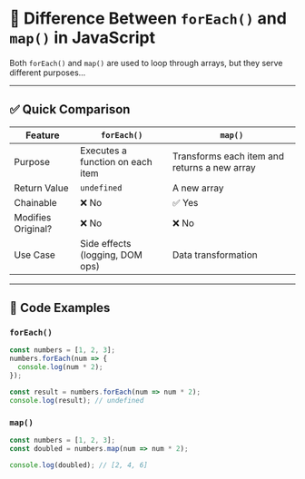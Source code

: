 # 🔁 Difference Between `forEach()` and `map()` in JavaScript

Both `forEach()` and `map()` are used to loop through arrays, but they serve different purposes...

---

## ✅ Quick Comparison

| Feature            | `forEach()`                      | `map()`                               |
|--------------------|----------------------------------|----------------------------------------|
| Purpose            | Executes a function on each item | Transforms each item and returns a new array |
| Return Value       | `undefined`                      | A new array                            |
| Chainable          | ❌ No                            | ✅ Yes                                  |
| Modifies Original? | ❌ No                            | ❌ No                                   |
| Use Case           | Side effects (logging, DOM ops)  | Data transformation                    |

---

## 🧪 Code Examples

### `forEach()`

```js
const numbers = [1, 2, 3];
numbers.forEach(num => {
  console.log(num * 2);
});

const result = numbers.forEach(num => num * 2);
console.log(result); // undefined
```

### `map()`

```js
const numbers = [1, 2, 3];
const doubled = numbers.map(num => num * 2);

console.log(doubled); // [2, 4, 6]

```
